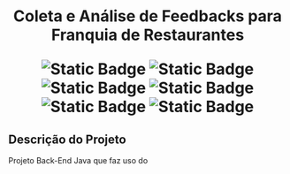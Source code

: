 <h1 align="center">
  <p>Coleta e Análise de Feedbacks para Franquia de Restaurantes</p>

<img alt="Static Badge" src="https://img.shields.io/badge/Java-17-brown?style=for-the-badge&logo=openjdk&logoColor=ED8B00&color=ED8B00">
<img alt="Static Badge" src="https://img.shields.io/badge/Spring%20Boot-3.2.3-%236DB33F?style=for-the-badge&logo=springboot&logoColor=%236DB33F">
<img alt="Static Badge" src="https://img.shields.io/badge/MongoDB-7.0.7-%2347A248?style=for-the-badge&logo=mongodb&logoColor=%2347A248">
<img alt="Static Badge" src="https://img.shields.io/badge/Kafka-3.7.0-%23231F20?style=for-the-badge&logo=apachekafka&logoColor=%23231F20">
<img alt="Static Badge" src="https://img.shields.io/badge/junit5-5-%2325A162?style=for-the-badge&logo=junit5&logoColor=%2325A162">
<img alt="Static Badge" src="https://img.shields.io/badge/Grafana--%23F46800?style=for-the-badge&logo=grafana&logoColor=%23F46800">

<h2>Descrição do Projeto</h2>
<p>
Projeto Back-End Java que faz uso do 
</p>


 